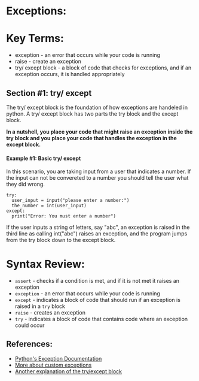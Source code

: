 # Exceptions:

# Key Terms:
* exception - an error that occurs while your code is running
* raise - create an exception
* try/ except block - a block of code that checks for exceptions, and if an exception occurs, it is handled appropriately 

## Section #1: try/ except
The try/ except block is the foundation of how exceptions are handeled in python. A try/ except block has two parts the try block and the except block. 

**In a nutshell, you place your code that might raise an exception inside the try block and you place your code that handles the exception in the except block.**

#### Example #1: Basic try/ except
In this scenario, you are taking input from a user that indicates a number. If the input can not be convereted to a number you should tell the user what they did wrong.

```
try:  
  user_input = input("please enter a number:")
  the_number = int(user_input)
except:
  print("Error: You must enter a number")
```

If the user inputs a string of letters, say "abc", an exception is raised in the third line as calling int("abc") raises an exception, and the program jumps from the try block down to the except block.

# Syntax Review:
* `assert` - checks if a condition is met, and if it is not met it raises an exception
* `exception` - an error that occurs while your code is running
* `except` - indicates a block of code that should run if an exception is raised in a `try` block
* `raise` - creates an exception
* `try` - indicates a block of code that contains code where an exception could occur

## References:
* [Python's Exception Documentation](https://docs.python.org/3/tutorial/errors.html)
* [More about custom exceptions](https://www.programiz.com/python-programming/user-defined-exception)
* [Another explanation of the try/except block](https://www.w3schools.com/python/python_try_except.asp)
